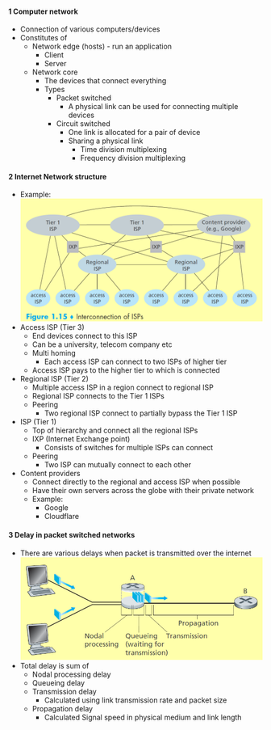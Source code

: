 
#### 1 Computer network
- Connection of various computers/devices
- Constitutes of 
	- Network edge (hosts) - run an application
		- Client
		- Server
	- Network core
		- The devices that connect everything
		- Types
			- Packet switched
				- A physical link can be used for connecting multiple devices
			- Circuit switched
				- One link is allocated for a pair of device
				- Sharing a physical link
					- Time division multiplexing
					- Frequency division multiplexing


#### 2 Internet Network structure
- Example: ![](./Attachments/Images/network_Structure.png)
- Access ISP (Tier 3)
	- End devices connect to this ISP
	- Can be a university, telecom company etc
	- Multi homing
		- Each access ISP can connect to two ISPs of higher tier
	- Access ISP pays to the higher tier to which is connected
- Regional ISP (Tier 2)
	- Multiple access ISP in a region connect to regional ISP
	- Regional ISP connects to the Tier 1 ISPs
	- Peering
		- Two regional ISP connect to partially bypass the Tier 1 ISP
- ISP (Tier 1)
	- Top of hierarchy and connect all the regional ISPs
	- IXP (Internet Exchange point)
		- Consists of switches for multiple ISPs can connect
	- Peering
		- Two ISP can mutually connect to each other
- Content providers
	- Connect directly to the regional and access ISP when possible
	- Have their own servers across the globe with their private network
	- Example: 
		- Google
		- Cloudflare

#### 3 Delay in packet switched networks
- There are various delays when packet is transmitted over the internet ![](./Attachments/Images/network_delay.png)
- Total delay is sum of
	- Nodal processing delay
	- Queueing delay
	- Transmission delay
		- Calculated using link transmission rate and packet size
	- Propagation delay
		- Calculated Signal speed in physical medium and link length
